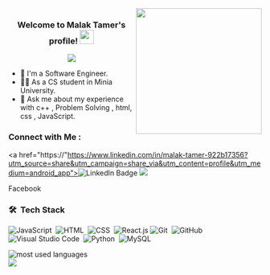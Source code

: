 
<img width="250" align="right" src="https://c.tenor.com/_DOBjnGspYAAAAAM/code-coding.gif">

<h3 align="center">
  Welcome to Malak Tamer's profile!
  <img src="https://media.giphy.com/media/hvRJCLFzcasrR4ia7z/giphy.gif" width="28">
</h3>

<p align="center">
  <a href="https://github.com/DenverCoder1/readme-typing-svg"><img src="https://readme-typing-svg.herokuapp.com/?lines=Front-End%20web%20developer;Always%20learning%20new%20things&font=Fira%20Code&center=true&width=440&height=45&color=f75c7e&vCenter=true&size=22"></a>
</p> 

- 🏢 I'm a Software Engineer.
- 👨‍💻 As a CS student in Minia University.
- 💬 Ask me about my experience with c++ , Problem Solving , html, css , JavaScript.

### Connect with Me :

<a href="https://"https://www.linkedin.com/in/malak-tamer-922b17356?utm_source=share&utm_campaign=share_via&utm_content=profile&utm_medium=android_app"><img src="https://img.shields.io/badge/-Mazen%20Mohamed-0077B5?style=for-the-badge&logo=Linkedin&logoColor=white" alt="LinkedIn Badge"/></a>
<a href="https://www.facebook.com/profile.php?id=100029621565800&mibextid=ZbWKwL" target="_blank"><img src="https://img.shields.io/badge/-Mazen%20Mohamed-0077B5?style=for-the-badge&logo=Facebook&logoColor=white"/></a>

Facebook
### 🛠 &nbsp;Tech Stack
![JavaScript](https://img.shields.io/badge/-JavaScript-05122A?style=flat&logo=javascript)&nbsp;
![HTML](https://img.shields.io/badge/-HTML-05122A?style=flat&logo=HTML5)&nbsp;
![CSS](https://img.shields.io/badge/-CSS-05122A?style=flat&logo=CSS3&logoColor=1572B6)&nbsp;
![React.js](https://img.shields.io/badge/-React-05122A?style=flat&logo=react)
![Git](https://img.shields.io/badge/-Git-05122A?style=flat&logo=git)&nbsp;
![GitHub](https://img.shields.io/badge/-GitHub-05122A?style=flat&logo=github)&nbsp;
![Visual Studio Code](https://img.shields.io/badge/-Visual%20Studio%20Code-05122A?style=flat&logo=visual-studio-code&logoColor=007ACC)&nbsp;
![Python](https://img.shields.io/badge/-Python%20-05122A?style=flat&logo=python)&nbsp;
![MySQL](https://img.shields.io/badge/-MYSQL%20-05122A?style=flat&logo=MYSQL)&nbsp;




<img align="left" src="https://github-readme-stats.vercel.app/api/top-langs?username=Mazen-mo-10&show_icons=true&locale=en&layout=compact&theme=radical" alt="most used languages" />
<br>
<a href="https://komarev.com/ghpvc/?username=Mazen-mo-10&style=for-the-badge">
    <img src="https://komarev.com/ghpvc/?username=Mazen-mo-10&style=for-the-badge">
</a>
